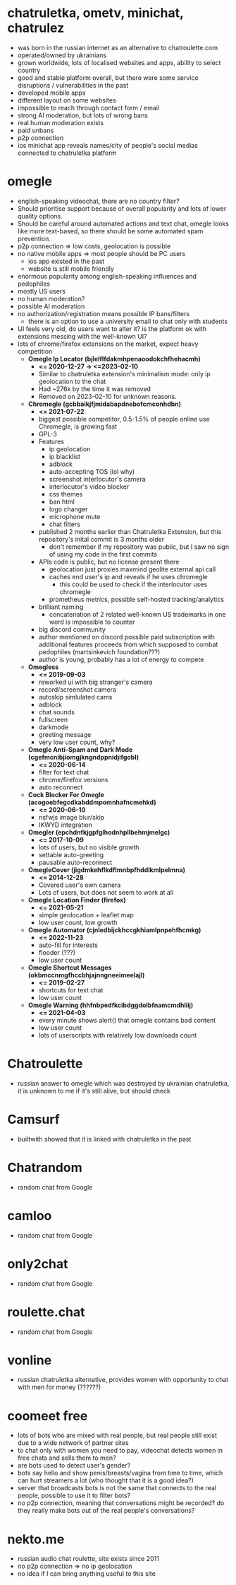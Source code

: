 # chatruletka, ometv, minichat, chatrulez
* was born in the russian internet as an alternative to chatroulette.com
* operated/owned by ukrainians
* grown worldwide, lots of localised websites and apps, ability to select country
* good and stable platform overall, but there were some service disruptions / vulnerabilities in the past
* developed mobile apps
* different layout on some websites
* impossible to reach through contact form / email
* strong AI moderation, but lots of wrong bans
* real human moderation exists
* paid unbans
* p2p connection
* ios minichat app reveals names/city of people's social medias connected to chatruletka platform

# omegle
* english-speaking videochat, there are no country filter?
* Should prioritise support because of overall popularity and lots of lower quality options.
* Should be careful around automated actions and text chat, omegle looks like more text-based, so there should be some automated spam prevention.
* p2p connection => low costs, geolocation is possible
* no native mobile apps => most people should be PC users
  * ios app existed in the past 
  * website is still mobile friendly
* enormous popularity among english-speaking influences and pedophiles
* mostly US users
* no human moderation?
* possible AI moderation
* no authorization/registration means possible IP bans/filters
  * there is an option to use a university email to chat only with students
* UI feels very old, do users want to alter it? is the platform ok with extensions messing with the well-known UI?
* lots of chrome/firefox extensions on the market, expect heavy competition
    * **Omegle Ip Locator (bjlelflfdakmhpenaoodokchfhehacmh)**
        * **<= 2020-12-27 -> <=2023-02-10**
        * Similar to chatruletka extension's minimalism mode: only ip geolocation to the chat
        * Had ~276k by the time it was removed
        * Removed on 2023-02-10 for unknown reasons.
  * **Chromegle (gcbbaikjfjmidabapdnebofcmconhdbn)**
    * **<= 2021-07-22**
    * biggest possible competitor, 0.5-1.5% of people online use Chromegle, is growing fast
    * GPL-3
    * Features
      * ip geolocation
      * ip blacklist
      * adblock
      * auto-accepting TOS (lol why)
      * screenshot interlocutor's camera
      * interlocutor's video blocker
      * css themes
      * ban html
      * logo changer
      * microphone mute
      * chat filters
    * published 2 months earlier than Chatruletka Extension, but this repository's inital commit is 3 months older
      * don't remember if my repository was public, but I saw no sign of using my code in the first commits
    * APIs code is public, but no license present there
      * geolocation just proxies maxmind geolite external api call
      * caches end user's ip and reveals if he uses chromegle
        * this could be used to check if the interlocutor uses chromegle 
      * prometheus metrics, possible self-hosted tracking/analytics
    * brilliant naming
      * concatenation of 2 related well-known US trademarks in one word is impossible to counter
    * big discord community
    * author mentioned on discord possible paid subscription with additional features proceeds from which supposed to combat pedophiles (martsinkevich foundation???)
    * author is young, probably has a lot of energy to compete
  * **Omegless**
    * **<= 2019-09-03**
    * reworked ui with big stranger's camera
    * record/screenshot camera
    * autoskip simlulated cams
    * adblock
    * chat sounds
    * fullscreen
    * darkmode
    * greeting message
    * very low user count, why?
  * **Omegle Anti-Spam and Dark Mode (cgefmcnibjiomgjkngndppnidjifgobl)**
    * **<= 2020-06-14**
    * filter for text chat
    * chrome/firefox versions
    * auto reconnect
  * **Cock Blocker For Omegle (acogoebfegcdkabddmpomnhafncmehkd)**
    * **<= 2020-06-10**
    * nsfwjs image blur/skip
    * IKWYD integration
  * **Omegler (epchdnfkjgpfglhodnhpllbehmjmelgc)**
    * **<= 2017-10-09**
    * lots of users, but no visible growth
    * settable auto-greeting
    * pausable auto-reconnect
  * **OmegleCover (jigdmkehflkdflmnbpfhddlkmlpelmna)**
    * **<= 2014-12-28**
    * Covered user's own camera
    * Lots of users, but does not seem to work at all
  * **Omegle Location Finder (firefox)**
    * **<= 2021-05-21**
    * simple geolocation + leaflet map
    * low user count, low growth
  * **Omegle Automator (cjnledbijckhccgkhiamlpnpehfhcmkg)**
    * **<= 2022-11-23**
    * auto-fill for interests
    * flooder (???)
    * low user count
  * **Omegle Shortcut Messages (okbmccnmgfhccbhjajnngneeimeelajl)**
    * **<= 2019-02-27**
    * shortcuts for text chat
    * low user count
  * **Omegle Warning (hhfnbpedfkcibdggdolbfnamcmdhliij)**
    * **<= 2021-04-03**
    * every minute shows alert() that omegle contains bad content
    * low user count
    * lots of userscripts with relatively low downloads count
# Chatroulette
* russian answer to omegle which was destroyed by ukrainian chatruletka, it is unknown to me if it's still alive, but should check
# Camsurf
* builtwith showed that it is linked with chatruletka in the past
# Chatrandom
* random chat from Google
# camloo
* random chat from Google
# only2chat
* random chat from Google
# roulette.chat
* random chat from Google
# vonline
* russian chatruletka alternative, provides women with opportunity to chat with men for money (??????)
# coomeet free
* lots of bots who are mixed with real people, but real people still exist due to a wide network of partner sites
* to chat only with women you need to pay, videochat detects women in free chats and sells them to men?
* are bots used to detect user's gender?
* bots say hello and show penis/breasts/vagina from time to time, which can hurt streamers a lot (who thought that it is a good idea?)
* server that broadcasts bots is not the same that connects to the real people, possible to use it to filter bots?
* no p2p connection, meaning that conversations might be recorded? do they really make bots out of the real people's conversations?
# nekto.me
* russian audio chat roulette, site exists since 2011
* no p2p connection => no ip geolocation
* no idea if I can bring anything useful to this site